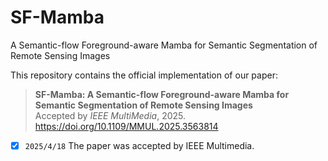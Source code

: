 # SF-Mamba
A Semantic-flow Foreground-aware Mamba for Semantic Segmentation of Remote Sensing Images

This repository contains the official implementation of our paper:

> **SF-Mamba: A Semantic-flow Foreground-aware Mamba for Semantic Segmentation of Remote Sensing Images**  
> Accepted by *IEEE MultiMedia*, 2025. https://doi.org/10.1109/MMUL.2025.3563814

- [x] `2025/4/18` The paper was accepted by IEEE Multimedia.
